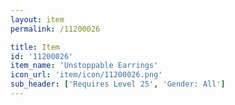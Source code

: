 ```yaml
---
layout: item
permalink: /11200026

title: Item
id: '11200026'
item_name: 'Unstoppable Earrings'
icon_url: 'item/icon/11200026.png'
sub_header: ['Requires Level 25', 'Gender: All']
---
```

